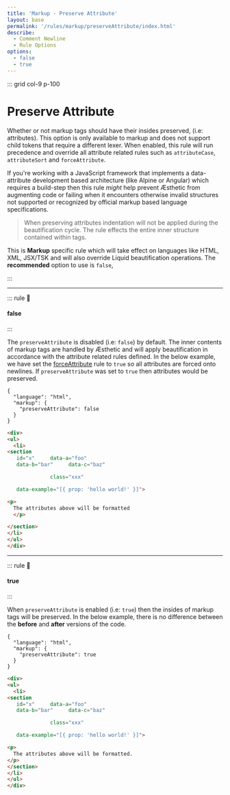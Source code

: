 ```yaml
---
title: 'Markup - Preserve Attribute'
layout: base
permalink: '/rules/markup/preserveAttribute/index.html'
describe:
  - Comment Newline
  - Rule Options
options:
  - false
  - true
---
```


::: grid col-9 p-100

# Preserve Attribute

Whether or not markup tags should have their insides preserved, (i.e: attributes). This option is only available to markup and does not support child tokens that require a different lexer. When enabled, this rule will run precedence and override all attribute related rules such as `attributeCase`, `attributeSort` and `forceAttribute`.

If you're working with a JavaScript framework that implements a data-attribute development based architecture (like Alpine or Angular) which requires a build-step then this rule _might_ help prevent Æsthetic from augmenting code or failing when it encounters otherwise invalid structures not supported or recognized by official markup based language specifications.

> When preserving attributes indentation will not be applied during the beautification cycle. The rule effects the entire inner structure contained within tags.

This is **Markup** specific rule which will take effect on languages like HTML, XML, JSX/TSK and will also override Liquid beautification operations. The **recommended** option to use is `false`,

<!--
🙌 - Recommended Choice
👍 - Good Choice
👎 - Not Recommended
🤡 - Clown Choice
😳 - Bad Choice
🧐 - You gotta do, what you gotta do
💡 - Showing an example of the rule
-->

:::

---

::: rule 🙌

#### false

:::

The `preserveAttribute` is disabled (i.e: `false`) by default. The inner contents of markup tags are handled by Æsthetic and will apply beautification in accordance with the attribute related rules defined. In the below example, we have set the [forceAttribute](/rules/markup/forceAttribute) rule to `true` so all attributes are forced onto newlines. If `preserveAttribute` was set to `true` then attributes would be preserved.

```json:rules
{
  "language": "html",
  "markup": {
    "preserveAttribute": false
  }
}
```

<!-- prettier-ignore -->
```html
<div>
<ul>
  <li>
<section
   id="x"     data-a="foo"
   data-b="bar"     data-c="baz"

              class="xxx"

   data-example="[{ prop: 'hello world!' }]">

<p>
  The attributes above will be formatted
  </p>

</section>
</li>
</ul>
</div>
```

---

::: rule 🤡

#### true

:::

When `preserveAttribute` is enabled (i.e: `true`) then the insides of markup tags will be preserved. In the below example, there is no difference between the **before** and **after** versions of the code.

```json:rules
{
  "language": "html",
  "markup": {
    "preserveAttribute": true
  }
}
```

<!-- prettier-ignore -->
```html
<div>
<ul>
  <li>
<section
   id="x"     data-a="foo"
   data-b="bar"     data-c="baz"

              class="xxx"

   data-example="[{ prop: 'hello world!' }]">

<p>
  The attributes above will be formatted.
</p>
</section>
</li>
</ul>
</div>
```
